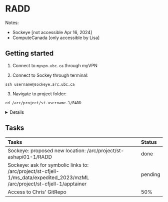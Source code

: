 # RADD


Notes:
- Sockeye [not accessible Apr 16, 2024]
- ComputeCanada [only accessible by Lisa]
 
## Getting started
1. Connect to ```myvpn.ubc.ca``` through myVPN
 
2. Connect to Sockey through terminal:
```
ssh username@sockeye.arc.ubc.ca
```

3. Navigate to project folder:
```
cd /arc/project/st-username-1/RADD
```

<details>

4a. Build virtual environment:
 
 ```
 cd $HOME
 
 wget https://repo.anaconda.com/miniconda/Miniconda3-latest-Linux-x86_64.sh
 bash Miniconda3-latest-Linux-x86_64.sh

 conda create --name radd
 conda activate radd
 conda install R; conda install r-tidyverse r-magrittr r-argparse; conda install -c bioconda bioconductor-xcms
 ```
 
 
 Strategy 2: https://www.biostars.org/p/450316/  [tested on ComputeCanada 2024-04-16]
 
 ```
 cd $HOME
 
 wget https://repo.anaconda.com/miniconda/Miniconda3-latest-Linux-x86_64.sh
 bash Miniconda3-latest-Linux-x86_64.sh
 
 base_dir=$(echo $PWD)
 
 export PATH=$base_dir/miniconda/bin:$PATH
 source ~/.bashrc
 echo -e "$base_dir/miniconda/etc/profile.d/conda.sh" >> ~/.profile
 conda init bash
 
 # installing Mamba for fasta downloading of packages in conda
 conda install mamba -n base -c conda-forge -y
 conda update conda -y
 conda update --all
 
 # Creating R environment in conda
 mamba create -n R -c conda-forge r-base -y

 # Activating R environment
 conda activate R
 mamba install -c conda-forge r-essentials

 ```

4b. Use apptainer(?)


Note: To undo initialization of conda upon startup, issue:
```conda init --reverse $SHELL```

</details>



## Tasks

| Tasks | Status |
| :-- | :-- |
| Sockeye: proposed new location: /arc/project/st-ashapi01-1/RADD| done|
| Sockeye: ask for symbolic links to: <br>/arc/project/st-cfjell-1/ms_data/expedited_2023/mzML<br>/arc/project/st-cfjell-1/apptainer| pending |
| Access to Chris' GitRepo | 50% |
